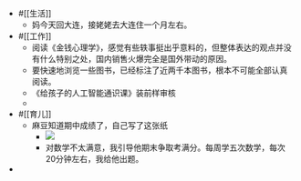 - #[[生活]]
    - 妈今天回大连，接姥姥去大连住一个月左右。
- #[[工作]]
    - 阅读《金钱心理学》，感觉有些轶事挺出乎意料的，但整体表达的观点并没有什么特别之处，国内销售火爆完全是国外带动的原因。
    - 要快速地浏览一些图书，已经标注了近两千本图书，根本不可能全部认真阅读。
    - 《给孩子的人工智能通识课》装前样审核
    - 
- #[[育儿]]
    - 麻豆知道期中成绩了，自己写了这张纸
        - ![](https://firebasestorage.googleapis.com/v0/b/firescript-577a2.appspot.com/o/imgs%2Fapp%2Fxinyiheng%2FC9vCUvgwFH.png?alt=media&token=396b70ef-ac52-44c5-b204-20e870f3b554)
        - 对数学不太满意，我引导他期末争取考满分。每周学五次数学，每次20分钟左右，我给他出题。
- 
